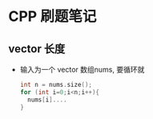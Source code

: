 # CPP 刷题笔记

## vector 长度 

- 输入为一个 vector 数组nums, 要循环就

  ```c++
  int n = nums.size();
  for (int i=0;i<n;i++){
    nums[i]....
  }
  ```

  

